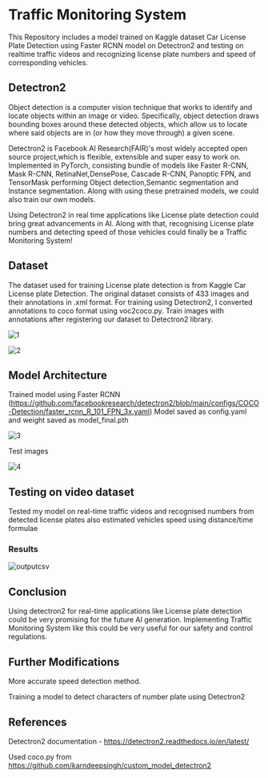 # Traffic Monitoring System
This Repository includes a model trained on Kaggle dataset Car License Plate Detection using Faster RCNN model on Detectron2 and testing on realtime traffic videos and recognizing license plate numbers and speed of corresponding vehicles.

## Detectron2
Object detection is a computer vision technique that works to identify and locate objects within an image or video. Specifically, object detection draws bounding boxes around these detected objects, which allow us to locate where said objects are in (or how they move through) a given scene.

Detectron2 is Facebook AI Research(FAIR)'s most widely accepted open source project,which is flexible, extensible and super easy to work on. Implemented in PyTorch, consisting bundle of models like Faster R-CNN, Mask R-CNN, RetinaNet,DensePose, Cascade R-CNN, Panoptic FPN, and TensorMask performing Object detection,Semantic segmentation and Instance segmentation. Along with using these pretrained models, we could also train our own models.

Using Detectron2 in real time applications like License plate detection could bring great advancements in AI. Along with that, recognising License plate numbers and detecting speed of those vehicles could finally be a Traffic Monitoring System!

## Dataset
The dataset used for training License plate detection is from Kaggle Car License plate Detection. The original dataset consists of 433 images and their annotations in .xml format. For training using Detectron2, I converted annotations to coco format using voc2coco.py.
Train images with annotations after registering our dataset to Detectron2 library.

![1](https://user-images.githubusercontent.com/71822090/135727275-4a468039-eb6d-4cb1-af97-cbe4abe881ce.JPG)

![2](https://user-images.githubusercontent.com/71822090/135727284-970c6828-16cf-4ea6-8509-106d26c267e2.JPG)

## Model Architecture

Trained model using Faster RCNN (https://github.com/facebookresearch/detectron2/blob/main/configs/COCO-Detection/faster_rcnn_R_101_FPN_3x.yaml)
Model saved as config.yaml and weight saved as model_final.pth

![3](https://user-images.githubusercontent.com/71822090/135729875-b962842d-a192-4f4a-83c2-0fa60c2fe911.JPG)

Test images


![4](https://user-images.githubusercontent.com/71822090/135729905-665a239c-10e2-48b6-a692-782cdf4e5731.JPG)


## Testing on video dataset

Tested my model on real-time traffic videos and recognised numbers from detected license plates also estimated vehicles speed using distance/time formulae

### Results

![outputcsv](https://user-images.githubusercontent.com/71822090/135730062-e9e4f179-ba97-4e39-a407-2b30a19475d0.JPG)

## Conclusion

Using detectron2 for real-time applications like License plate detection could be very promising for the future AI generation.
Implementing Traffic Monitoring System like this could be very useful for our safety and control regulations.

## Further Modifications

More accurate speed detection method.

Training a model to detect characters of number plate using Detectron2

## References

Detectron2 documentation - https://detectron2.readthedocs.io/en/latest/

Used coco.py from https://github.com/karndeepsingh/custom_model_detectron2






